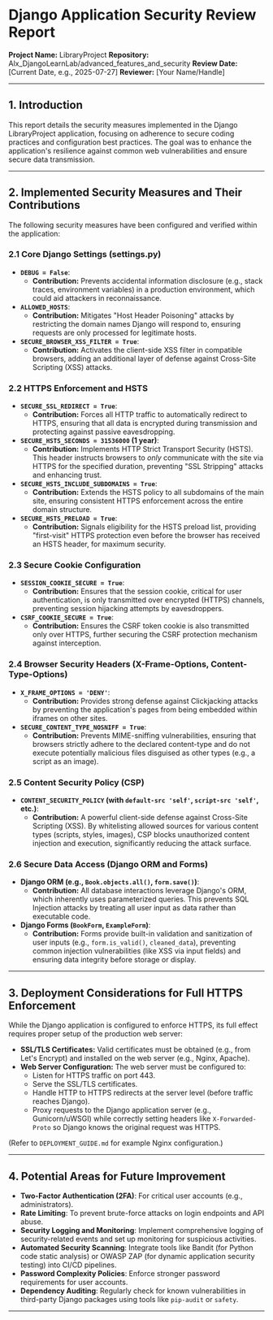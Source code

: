 
# Django Application Security Review Report

**Project Name:** LibraryProject
**Repository:** Alx_DjangoLearnLab/advanced_features_and_security
**Review Date:** [Current Date, e.g., 2025-07-27]
**Reviewer:** [Your Name/Handle]

---

## 1. Introduction

This report details the security measures implemented in the Django LibraryProject application, focusing on adherence to secure coding practices and configuration best practices. The goal was to enhance the application's resilience against common web vulnerabilities and ensure secure data transmission.

---

## 2. Implemented Security Measures and Their Contributions

The following security measures have been configured and verified within the application:

### 2.1 Core Django Settings (settings.py)

* **`DEBUG = False`**:
    * **Contribution:** Prevents accidental information disclosure (e.g., stack traces, environment variables) in a production environment, which could aid attackers in reconnaissance.
* **`ALLOWED_HOSTS`**:
    * **Contribution:** Mitigates "Host Header Poisoning" attacks by restricting the domain names Django will respond to, ensuring requests are only processed for legitimate hosts.
* **`SECURE_BROWSER_XSS_FILTER = True`**:
    * **Contribution:** Activates the client-side XSS filter in compatible browsers, adding an additional layer of defense against Cross-Site Scripting (XSS) attacks.

### 2.2 HTTPS Enforcement and HSTS

* **`SECURE_SSL_REDIRECT = True`**:
    * **Contribution:** Forces all HTTP traffic to automatically redirect to HTTPS, ensuring that all data is encrypted during transmission and protecting against passive eavesdropping.
* **`SECURE_HSTS_SECONDS = 31536000` (1 year)**:
    * **Contribution:** Implements HTTP Strict Transport Security (HSTS). This header instructs browsers to *only* communicate with the site via HTTPS for the specified duration, preventing "SSL Stripping" attacks and enhancing trust.
* **`SECURE_HSTS_INCLUDE_SUBDOMAINS = True`**:
    * **Contribution:** Extends the HSTS policy to all subdomains of the main site, ensuring consistent HTTPS enforcement across the entire domain structure.
* **`SECURE_HSTS_PRELOAD = True`**:
    * **Contribution:** Signals eligibility for the HSTS preload list, providing "first-visit" HTTPS protection even before the browser has received an HSTS header, for maximum security.

### 2.3 Secure Cookie Configuration

* **`SESSION_COOKIE_SECURE = True`**:
    * **Contribution:** Ensures that the session cookie, critical for user authentication, is only transmitted over encrypted (HTTPS) channels, preventing session hijacking attempts by eavesdroppers.
* **`CSRF_COOKIE_SECURE = True`**:
    * **Contribution:** Ensures the CSRF token cookie is also transmitted only over HTTPS, further securing the CSRF protection mechanism against interception.

### 2.4 Browser Security Headers (X-Frame-Options, Content-Type-Options)

* **`X_FRAME_OPTIONS = 'DENY'`**:
    * **Contribution:** Provides strong defense against Clickjacking attacks by preventing the application's pages from being embedded within iframes on other sites.
* **`SECURE_CONTENT_TYPE_NOSNIFF = True`**:
    * **Contribution:** Prevents MIME-sniffing vulnerabilities, ensuring that browsers strictly adhere to the declared content-type and do not execute potentially malicious files disguised as other types (e.g., a script as an image).

### 2.5 Content Security Policy (CSP)

* **`CONTENT_SECURITY_POLICY` (with `default-src 'self'`, `script-src 'self'`, etc.)**:
    * **Contribution:** A powerful client-side defense against Cross-Site Scripting (XSS). By whitelisting allowed sources for various content types (scripts, styles, images), CSP blocks unauthorized content injection and execution, significantly reducing the attack surface.

### 2.6 Secure Data Access (Django ORM and Forms)

* **Django ORM (e.g., `Book.objects.all()`, `form.save()`)**:
    * **Contribution:** All database interactions leverage Django's ORM, which inherently uses parameterized queries. This prevents SQL Injection attacks by treating all user input as data rather than executable code.
* **Django Forms (`BookForm`, `ExampleForm`)**:
    * **Contribution:** Forms provide built-in validation and sanitization of user inputs (e.g., `form.is_valid()`, `cleaned_data`), preventing common injection vulnerabilities (like XSS via input fields) and ensuring data integrity before storage or display.

---

## 3. Deployment Considerations for Full HTTPS Enforcement

While the Django application is configured to enforce HTTPS, its full effect requires proper setup of the production web server:

* **SSL/TLS Certificates:** Valid certificates must be obtained (e.g., from Let's Encrypt) and installed on the web server (e.g., Nginx, Apache).
* **Web Server Configuration:** The web server must be configured to:
    * Listen for HTTPS traffic on port 443.
    * Serve the SSL/TLS certificates.
    * Handle HTTP to HTTPS redirects at the server level (before traffic reaches Django).
    * Proxy requests to the Django application server (e.g., Gunicorn/uWSGI) while correctly setting headers like `X-Forwarded-Proto` so Django knows the original request was HTTPS.

(Refer to `DEPLOYMENT_GUIDE.md` for example Nginx configuration.)

---

## 4. Potential Areas for Future Improvement

* **Two-Factor Authentication (2FA)**: For critical user accounts (e.g., administrators).
* **Rate Limiting**: To prevent brute-force attacks on login endpoints and API abuse.
* **Security Logging and Monitoring**: Implement comprehensive logging of security-related events and set up monitoring for suspicious activities.
* **Automated Security Scanning**: Integrate tools like Bandit (for Python code static analysis) or OWASP ZAP (for dynamic application security testing) into CI/CD pipelines.
* **Password Complexity Policies**: Enforce stronger password requirements for user accounts.
* **Dependency Auditing**: Regularly check for known vulnerabilities in third-party Django packages using tools like `pip-audit` or `safety`.

---